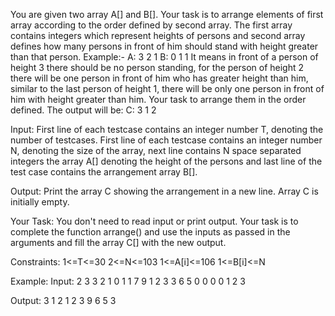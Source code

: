 You are given two array A[] and B[]. Your task is to arrange elements of first array according to the order defined by second array. The first array contains integers which represent heights of persons and second array defines how many persons in front of him should stand with height greater than that person.
Example:-
A: 3 2 1
B: 0 1 1
It means in front of a person of height 3 there should be no person standing, for the person of height 2 there will be one person in front of him who has greater height than him, similar to the last person of height 1, there will be only one person in front of him with height greater than him. Your task to arrange them in the order defined.
The output will be:
C: 3 1 2

Input:
First line of each testcase contains an integer number T, denoting the number of testcases. First line of each testcase contains an integer number N, denoting the size of the array, next line contains N space separated integers the array A[] denoting the height of the persons and last line of the test case contains the arrangement array B[].

Output:
Print the array C showing the arrangement in a new line. Array C is initially empty.

Your Task:
You don't need to read input or print output. Your task is to complete the function arrange() and use the inputs as passed in the arguments and fill the array C[] with the new output.

Constraints:
1<=T<=30
2<=N<=103
1<=A[i]<=106
1<=B[i]<=N

Example:
Input:
2
3 
3 2 1
0 1 1
7
9 1 2 3 3 6 5
0 0 0 0 1 2 3

Output:
3 1 2
1 2 3 9 6 5 3